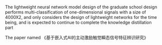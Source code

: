 The lightweight neural network model design of the graduate school design performs multi-classification of one-dimensional signals with a size of 4000X2, and only considers the design of lightweight networks for the time being, and is expected to continue to complete the knowledge distillation part

The paper named 《基于嵌入式AI的主动激励触觉瞬态信号特征辨识研究》
